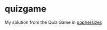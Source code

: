 # quizgame

My solution from the Quiz Game in [gophersizes](https://courses.calhoun.io/courses/cor_gophercises)